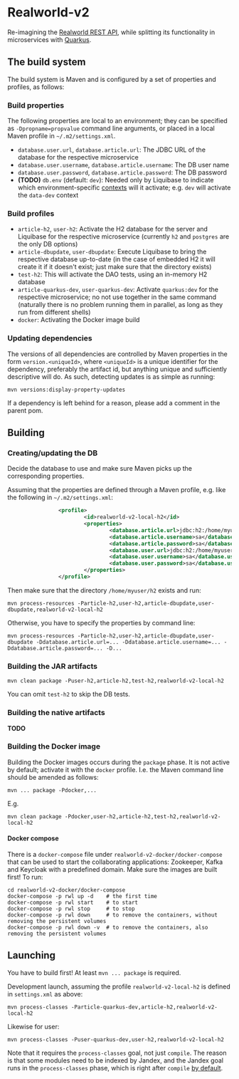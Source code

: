 # Realworld-v2

Re-imagining the [Realworld REST API](https://github.com/gothinkster/realworld/tree/master/api),
while splitting its functionality in microservices with [Quarkus](https://quarkus.io/).

## The build system

The build system is Maven and is configured by a set of properties and profiles, as follows:

### Build properties

The following properties are local to an environment; they can be specified as `-Dpropname=propvalue` command line arguments,
or placed in a local Maven profile in `~/.m2/settings.xml`.

- `database.user.url`, `database.article.url`: The JDBC URL of the database for the respective microservice
- `database.user.username`, `database.article.username`: The DB user name
- `database.user.password`, `database.article.password`: The DB password
- **(TODO)** `db.env` (default: `dev`): Needed only by Liquibase to indicate which environment-specific [contexts](https://www.liquibase.org/documentation/contexts.html)
will it activate; e.g. `dev` will activate the `data-dev` context

### Build profiles

- `article-h2`, `user-h2`: Activate the H2 database for the server and Liquibase for the respective microservice (currently `h2` and `postgres` are the only DB options)
- `article-dbupdate`, `user-dbupdate`: Execute Liquibase to bring the respective database up-to-date (in the case of embedded H2 it will create it if it doesn't exist; just make sure that the directory exists)
- `test-h2`: This will activate the DAO tests, using an in-memory H2 database
- `article-quarkus-dev`, `user-quarkus-dev`: Activate `quarkus:dev` for the respective microservice; no not use together in the same command
  (naturally there is no problem running them in parallel, as long as they run from different shells)
- `docker`: Activating the Docker image build

### Updating dependencies

The versions of all dependencies are controlled by Maven properties in the form `version.<uniqueId>`,
where `<uniqueId>` is a unique identifier for the dependency, preferably the artifact id, but anything
unique and sufficiently descriptive will do. As such, detecting updates is as simple as running:

```shell
mvn versions:display-property-updates
```

If a dependency is left behind for a reason, please add a comment in the parent pom.

## Building

### Creating/updating the DB

Decide the database to use and make sure Maven picks up the corresponding properties.

Assuming that the properties are defined through a Maven profile, e.g. like the following in `~/.m2/settings.xml`:

```xml
                <profile>
                        <id>realworld-v2-local-h2</id>
                        <properties>
                                <database.article.url>jdbc:h2:/home/myuser/h2/article</database.article.url>
                                <database.article.username>sa</database.article.username>
                                <database.article.password>sa</database.article.password>
                                <database.user.url>jdbc:h2:/home/myuser/h2/user</database.user.url>
                                <database.user.username>sa</database.user.username>
                                <database.user.password>sa</database.user.password>
                        </properties>
                </profile>
```

Then make sure that the directory `/home/myuser/h2` exists and run:

```shell
mvn process-resources -Particle-h2,user-h2,article-dbupdate,user-dbupdate,realworld-v2-local-h2
```

Otherwise, you have to specify the properties by command line:

```shell
mvn process-resources -Particle-h2,user-h2,article-dbupdate,user-dbupdate -Ddatabase.article.url=... -Ddatabase.article.username=... -Ddatabase.article.password=... -D...
```

### Building the JAR artifacts

```shell
mvn clean package -Puser-h2,article-h2,test-h2,realworld-v2-local-h2
```

You can omit `test-h2` to skip the DB tests.

### Building the native artifacts

**TODO**

### Building the Docker image

Building the Docker images occurs during the `package` phase.
It is not active by default; activate it with the `docker` profile.
I.e. the Maven command line should be amended as follows:

```shell
mvn ... package -Pdocker,...
```

E.g.

```shell
mvn clean package -Pdocker,user-h2,article-h2,test-h2,realworld-v2-local-h2
```

#### Docker compose

There is a `docker-compose` file under `realworld-v2-docker/docker-compose` that can be used to start the collaborating
applications: Zookeeper, Kafka and Keycloak with a predefined domain.
Make sure the images are built first!
To run:

```shell
cd realworld-v2-docker/docker-compose
docker-compose -p rwl up -d    # the first time
docker-compose -p rwl start    # to start
docker-compose -p rwl stop     # to stop
docker-compose -p rwl down     # to remove the containers, without removing the persistent volumes
docker-compose -p rwl down -v  # to remove the containers, also removing the persistent volumes
```

## Launching

You have to build first! At least `mvn ... package` is required.

Development launch, assuming the profile `realworld-v2-local-h2` is defined in `settings.xml` as above:

```shell
mvn process-classes -Particle-quarkus-dev,article-h2,realworld-v2-local-h2
```

Likewise for user:

```shell
mvn process-classes -Puser-quarkus-dev,user-h2,realworld-v2-local-h2
```

Note that it requires the `process-classes` goal, not just `compile`. The reason is that some modules
need to be indexed by Jandex, and the Jandex goal runs in the `process-classes` phase, which is right after `compile`
[by default](https://maven.apache.org/guides/introduction/introduction-to-the-lifecycle.html).

